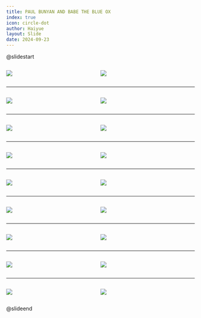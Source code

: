 ```yaml
---
title: PAUL BUNYAN AND BABE THE BLUE OX
index: true
icon: circle-dot
author: Haiyue
layout: Slide
date: 2024-09-23
---
```

 
@slidestart

<div style="display:flex">
<div style="flex:1">

![](https://raw.githubusercontent.com/yclord/reading/refs/heads/master/english/Level-O/PAUL%20BUNYAN%20AND%20BABE%20THE%20BLUE%20OX/001.webp)
</div>
<div style="flex:1">

![](https://raw.githubusercontent.com/yclord/reading/refs/heads/master/english/Level-O/PAUL%20BUNYAN%20AND%20BABE%20THE%20BLUE%20OX/002.webp)
</div>
</div>

---

<div style="display:flex">
<div style="flex:1">

![](https://raw.githubusercontent.com/yclord/reading/refs/heads/master/english/Level-O/PAUL%20BUNYAN%20AND%20BABE%20THE%20BLUE%20OX/003.webp)
</div>
<div style="flex:1">

![](https://raw.githubusercontent.com/yclord/reading/refs/heads/master/english/Level-O/PAUL%20BUNYAN%20AND%20BABE%20THE%20BLUE%20OX/004.webp)
</div>
</div>

---

<div style="display:flex">
<div style="flex:1">

![](https://raw.githubusercontent.com/yclord/reading/refs/heads/master/english/Level-O/PAUL%20BUNYAN%20AND%20BABE%20THE%20BLUE%20OX/005.webp)
</div>
<div style="flex:1">

![](https://raw.githubusercontent.com/yclord/reading/refs/heads/master/english/Level-O/PAUL%20BUNYAN%20AND%20BABE%20THE%20BLUE%20OX/006.webp)
</div>
</div>

---

<div style="display:flex">
<div style="flex:1">

![](https://raw.githubusercontent.com/yclord/reading/refs/heads/master/english/Level-O/PAUL%20BUNYAN%20AND%20BABE%20THE%20BLUE%20OX/007.webp)
</div>
<div style="flex:1">

![](https://raw.githubusercontent.com/yclord/reading/refs/heads/master/english/Level-O/PAUL%20BUNYAN%20AND%20BABE%20THE%20BLUE%20OX/008.webp)
</div>
</div>

---

<div style="display:flex">
<div style="flex:1">

![](https://raw.githubusercontent.com/yclord/reading/refs/heads/master/english/Level-O/PAUL%20BUNYAN%20AND%20BABE%20THE%20BLUE%20OX/009.webp)
</div>
<div style="flex:1">

![](https://raw.githubusercontent.com/yclord/reading/refs/heads/master/english/Level-O/PAUL%20BUNYAN%20AND%20BABE%20THE%20BLUE%20OX/010.webp)
</div>
</div>

---

<div style="display:flex">
<div style="flex:1">

![](https://raw.githubusercontent.com/yclord/reading/refs/heads/master/english/Level-O/PAUL%20BUNYAN%20AND%20BABE%20THE%20BLUE%20OX/011.webp)
</div>
<div style="flex:1">

![](https://raw.githubusercontent.com/yclord/reading/refs/heads/master/english/Level-O/PAUL%20BUNYAN%20AND%20BABE%20THE%20BLUE%20OX/012.webp)
</div>
</div>

---

<div style="display:flex">
<div style="flex:1">

![](https://raw.githubusercontent.com/yclord/reading/refs/heads/master/english/Level-O/PAUL%20BUNYAN%20AND%20BABE%20THE%20BLUE%20OX/013.webp)
</div>
<div style="flex:1">

![](https://raw.githubusercontent.com/yclord/reading/refs/heads/master/english/Level-O/PAUL%20BUNYAN%20AND%20BABE%20THE%20BLUE%20OX/014.webp)
</div>
</div>

---

<div style="display:flex">
<div style="flex:1">

![](https://raw.githubusercontent.com/yclord/reading/refs/heads/master/english/Level-O/PAUL%20BUNYAN%20AND%20BABE%20THE%20BLUE%20OX/015.webp)
</div>
<div style="flex:1">

![](https://raw.githubusercontent.com/yclord/reading/refs/heads/master/english/Level-O/PAUL%20BUNYAN%20AND%20BABE%20THE%20BLUE%20OX/016.webp)
</div>
</div>

---

<div style="display:flex">
<div style="flex:1">

![](https://raw.githubusercontent.com/yclord/reading/refs/heads/master/english/Level-O/PAUL%20BUNYAN%20AND%20BABE%20THE%20BLUE%20OX/017.webp)
</div>
<div style="flex:1">

![](https://raw.githubusercontent.com/yclord/reading/refs/heads/master/english/Level-O/PAUL%20BUNYAN%20AND%20BABE%20THE%20BLUE%20OX/018.webp)
</div>
</div>

@slideend